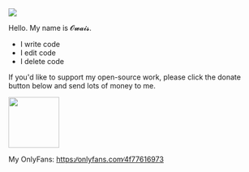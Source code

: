 <img src="https://c.tenor.com/_l8MMDhkM_sAAAAC/tomand-jerry.gif">

Hello. My name is 𝓞𝔀𝓪𝓲𝓼.

- I write code
- I edit code
- I delete code

If you'd like to support my open-source work, please click the donate button below and send lots of money to me.

<a href="https://owais.codes/donate.html"><img src="https://raw.githubusercontent.com/4f77616973/miami-theme/my-site/donate.png" width="100dp"/></a>

My OnlyFans: <a href="https://www.youtube.com/watch?v=dQw4w9WgXcQ">https:∕∕onlyfans.com∕4f77616973</a>
